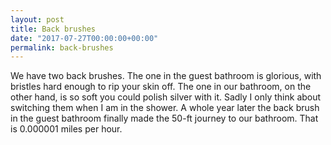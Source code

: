 ```yaml
---
layout: post
title: Back brushes
date: "2017-07-27T00:00:00+00:00"
permalink: back-brushes
---
```


We have two back brushes. The one in the guest bathroom is glorious, with bristles hard enough to rip your skin off. The one in our bathroom, on the other hand, is so soft you could polish silver with it. Sadly I only think about switching them when I am in the shower. A whole year later the back brush in the guest bathroom finally made the 50-ft journey to our bathroom. That is 0.000001 miles per hour.
